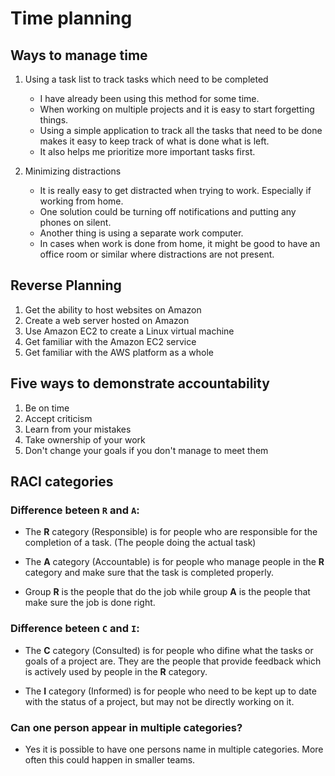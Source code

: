 # Time planning

## Ways to manage time

1. Using a task list to track tasks which need to be completed

   - I have already been using this method for some time.
   - When working on multiple projects and it is easy to start forgetting things.
   - Using a simple application to track all the tasks that need to be done makes it easy to keep track of what is done what is left.
   - It also helps me prioritize more important tasks first.

2. Minimizing distractions
   - It is really easy to get distracted when trying to work. Especially if working from home.
   - One solution could be turning off notifications and putting any phones on silent.
   - Another thing is using a separate work computer.
   - In cases when work is done from home, it might be good to have an office room or similar where distractions are not present.

## Reverse Planning

1. Get the ability to host websites on Amazon
2. Create a web server hosted on Amazon
3. Use Amazon EC2 to create a Linux virtual machine
4. Get familiar with the Amazon EC2 service
5. Get familiar with the AWS platform as a whole

## Five ways to demonstrate accountability

1. Be on time
2. Accept criticism
3. Learn from your mistakes
4. Take ownership of your work
5. Don't change your goals if you don't manage to meet them

## RACI categories

### Difference beteen `R` and `A`:

- The **R** category (Responsible) is for people who are responsible for the completion of a task. (The people doing the actual task)

- The **A** category (Accountable) is for people who manage people in the **R** category and make sure that the task is completed properly.

- Group **R** is the people that do the job while group **A** is the people that make sure the job is done right.

### Difference beteen `C` and `I`:

- The **C** category (Consulted) is for people who difine what the tasks or goals of a project are. They are the people that provide feedback which is actively used by people in the **R** category.

- The **I** category (Informed) is for people who need to be kept up to date with the status of a project, but may not be directly working on it.

### Can one person appear in multiple categories?

- Yes it is possible to have one persons name in multiple categories. More often this could happen in smaller teams.
